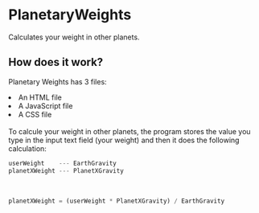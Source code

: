 # PlanetaryWeights
Calculates your weight in other planets.

## How does it work?
Planetary Weights has 3 files:
<li>An HTML file</li>
<li>A JavaScript file</li>
<li>A CSS file</li>
<br>
To calcule your weight in other planets, the program stores the value you type in the input text field (your weight) and then
it does the following calculation:

<br>

```javascript
userWeight    --- EarthGravity
planetXWeight --- PlanetXGravity
```

<br>

```javascript
planetXWeight = (userWeight * PlanetXGravity) / EarthGravity
```
